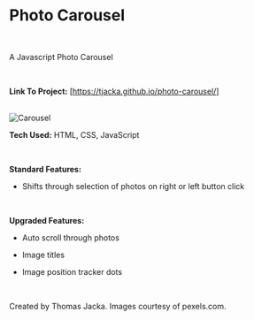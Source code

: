 # Photo Carousel

<br>

A Javascript Photo Carousel

<br>

**Link To Project:** [https://tjacka.github.io/photo-carousel/]

<br>

<img src="https://i.ibb.co/6s3ktsy/Carousel.jpg" alt="Carousel" border="0">

<br>

**Tech Used:** HTML, CSS, JavaScript

<br> 

**Standard Features:**

- Shifts through selection of photos on right or left button click 

<br>

**Upgraded Features:**

- Auto scroll through photos

- Image titles

- Image position tracker dots

<br>

Created by Thomas Jacka. Images courtesy of pexels.com.


